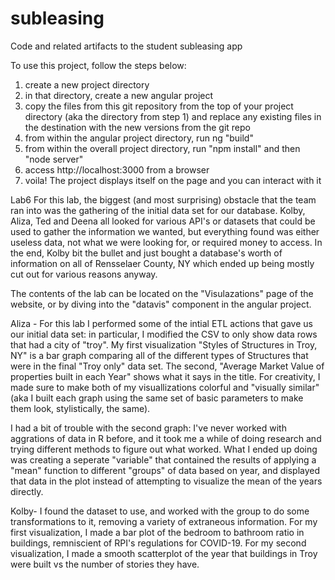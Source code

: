 # subleasing
Code and related artifacts to the student subleasing app



To use this project, follow the steps below:
1) create a new project directory
2) in that directory, create a new angular project
3) copy the files from this git repository from the top of your project directory (aka the directory from step 1) and replace any existing files in the destination with the new versions from the git repo
4) from within the angular project directory, run ng "build"
5) from within the overall project directory, run "npm install" and then "node server"
6) access http://localhost:3000 from a browser
7) voila! The project displays itself on the page and you can interact with it

Lab6
For this lab, the biggest (and most surprising) obstacle that the team ran into was the gathering of the initial data set for our database. Kolby, Aliza, Ted and Deena all looked for various API's or datasets that could be used to gather the information we wanted, but everything found was either useless data, not what we were looking for, or required money to access. In the end, Kolby bit the bullet and just bought a database's worth of information on all of Rensselaer County, NY which ended up being mostly cut out for various reasons anyway.

The contents of the lab can be located on the "Visulazations" page of the website, or by diving into the "datavis" component in the angular project. 

Aliza - For this lab I performed some of the intial ETL actions that gave us our initial data set: in particular, I modified the CSV to only show data rows that had a city of "troy". My first visualization "Styles of Structures in Troy, NY" is a bar graph comparing all of the different types of Structures that were in the final "Troy only" data set. The second, "Average Market Value of properties built in each Year" shows what it says in the title. For creativity, I made sure to make both of my visuallizations colorful and "visually similar" (aka I built each graph using the same set of basic parameters to make them look, stylistically, the same). 

I had a bit of trouble with the second graph: I've never worked with aggrations of data in R before, and it took me a while of doing research and trying different methods to figure out what worked. What I ended up doing was creating a seperate "variable" that contained the results of applying a "mean" function to different "groups" of data based on year, and displayed that data in the plot instead of attempting to visualize the mean of the years directly. 

Kolby- I found the dataset to use, and worked with the group to do some transformations to it, removing a variety of extraneous information. For my first visualization, I made a bar plot of the bedroom to bathroom ratio in buildings, remniscient of RPI's regulations for COVID-19. For my second visualization, I made a smooth scatterplot of the year that buildings in Troy were built vs the number of stories they have.
